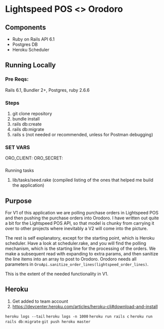 # Lightspeed POS <> Orodoro 

## Components 
- Ruby on Rails API 6.1 
- Postgres DB 
- Heroku Scheduler 

## Running Locally 

### Pre Reqs: 
Rails 6.1, Bundler 2+, Postgres, ruby 2.6.6

### Steps
1. git clone repository 
2. bundle install 
3. rails db:create 
4. rails db:migrate 
5. rails s (not needed or recommended, unless for Postman debugging)

### SET VARS
ORO_CLIENT: 
ORO_SECRET: 

###
Running tasks 
 1. lib/tasks/seed.rake (compiled listing of the ones that helped me build the application) 


## Purpose 
For V1 of this application we are polling purchase orders in Lightspeed POS and then pushing the purchase orders into Orodoro. I have written out quite a bit for the Lightspeed POS API, so that model is chunky from carrying it over to other projects where inevitably a V2 will come into the picture. 

The rest is self explanatory, except for the starting point, which is Heroku scheduler. Have a look at scheduler.rake, and you will find the polling mechanism, which is the starting line for the processing of the orders. We make a subsequent read with expanding to extra params, and then sanitize the line items into an array to post to Orodoro. Orodoro needs all parameters in ```OroApi.sanitize_order_lines(lightspeed_order_lines)```.

This is the extent of the needed functionality in V1. 

## Heroku 
1. Get added to team account 
2. https://devcenter.heroku.com/articles/heroku-cli#download-and-install

```heroku logs --tail```
```heroku logs -n 1000```
```heroku run rails c``` 
```heroku run rails db:migrate```
```git push heroku master```

